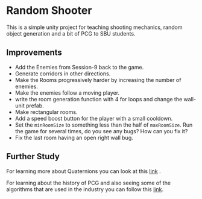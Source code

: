 # Random Shooter

This is a simple unity project for teaching shooting mechanics, random object generation and a bit of PCG to SBU students.

## Improvements

- Add the Enemies from Session-9 back to the game.
- Generate corridors in other directions.
- Make the Rooms progressively harder by increasing the number of enemies.
- Make the enemies follow a moving player.
- write the room generation function with 4 for loops and change the wall-unit prefab.
- Make rectangular rooms.
- Add a speed boost button for the player with a small cooldown.
- Set the `minRoomSize` to something less than the half of `maxRoomSize`. Run the game for several times, do you see any bugs? How can you fix it?
- Fix the last room having an open right wall bug.

## Further Study

For learning more about Quaternions you can look at this [link](https://eater.net/quaternions)
.

For learning about the history of PCG and also seeing some of the algorithms that are used in the industry you can follow this [link](https://www.davideaversa.it/wp-content/uploads/2015/06/Procedural-Contents-Generation.pdf).

